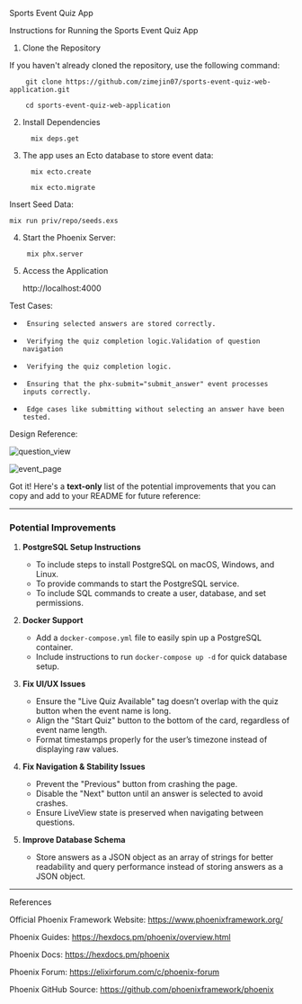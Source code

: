 Sports Event Quiz App

Instructions for Running the Sports Event Quiz App

1. Clone the Repository

If you haven't already cloned the repository, use the following command:

        git clone https://github.com/zimejin07/sports-event-quiz-web-application.git

        cd sports-event-quiz-web-application

2. Install Dependencies

         mix deps.get

3. The app uses an Ecto database to store event data:
   
         mix ecto.create

         mix ecto.migrate

Insert Seed Data:

    mix run priv/repo/seeds.exs

4. Start the Phoenix Server:

        mix phx.server

5. Access the Application

     http://localhost:4000

Test Cases: 

*      Ensuring selected answers are stored correctly.

*      Verifying the quiz completion logic.Validation of question navigation 

*      Verifying the quiz completion logic.

*      Ensuring that the phx-submit="submit_answer" event processes inputs correctly.

*      Edge cases like submitting without selecting an answer have been tested.

Design Reference:

![question_view](https://github.com/user-attachments/assets/ef2f0adb-6bc3-41e8-809d-e3f6d7f724b1)


![event_page](https://github.com/user-attachments/assets/cefdf005-30e4-499b-b4be-2cff56f2d0f4)

Got it! Here's a **text-only** list of the potential improvements that you can copy and add to your README for future reference:  

---

### **Potential Improvements**  

1. **PostgreSQL Setup Instructions**  
   - To include steps to install PostgreSQL on macOS, Windows, and Linux.  
   - To provide commands to start the PostgreSQL service.  
   - To include SQL commands to create a user, database, and set permissions.  

2. **Docker Support**  
   - Add a `docker-compose.yml` file to easily spin up a PostgreSQL container.  
   - Include instructions to run `docker-compose up -d` for quick database setup.  

3. **Fix UI/UX Issues**  
   - Ensure the "Live Quiz Available" tag doesn’t overlap with the quiz button when the event name is long.  
   - Align the "Start Quiz" button to the bottom of the card, regardless of event name length.  
   - Format timestamps properly for the user’s timezone instead of displaying raw values.  

4. **Fix Navigation & Stability Issues**  
   - Prevent the "Previous" button from crashing the page.  
   - Disable the "Next" button until an answer is selected to avoid crashes.  
   - Ensure LiveView state is preserved when navigating between questions.  

5. **Improve Database Schema**  
   - Store answers as a JSON object as an array of strings for better readability and query performance instead of storing answers as a JSON object.  

---

References

Official Phoenix Framework Website: https://www.phoenixframework.org/

Phoenix Guides: https://hexdocs.pm/phoenix/overview.html

Phoenix Docs: https://hexdocs.pm/phoenix

Phoenix Forum: https://elixirforum.com/c/phoenix-forum

Phoenix GitHub Source: https://github.com/phoenixframework/phoenix


